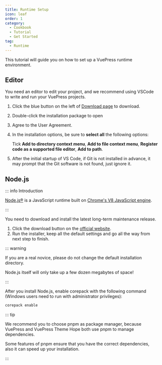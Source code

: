 ```yaml
---
title: Runtime Setup
icon: leaf
order: 1
category:
  - Cookbook
  - Tutorial
  - Get Started
tag:
  - Runtime
---
```


This tutorial will guide you on how to set up a VuePress runtime environment.

<!-- more -->

## Editor

You need an editor to edit your project, and we recommend using VSCode to write and run your VuePress projects.

1. Click the blue button on the left of [Download page](https://code.visualstudio.com/) to download.

1. Double-click the installation package to open

1. Agree to the User Agreement.

1. In the installation options, be sure to **select all** the following options:

   Tick **Add to directory context menu**, **Add to file context menu**, **Register code as a supported file editor**, **Add to path**.

1. After the initial startup of VS Code, if Git is not installed in advance, it may prompt that the Git software is not found, just ignore it.

## Node.js

::: info Introduction

[Node.js®](https://nodejs.org/en/) is a JavaScript runtime built on [Chrome's V8 JavaScript engine](https://v8.dev/).

:::

You need to download and install the latest long-term maintenance release.

1. Click the download button on the [official website](https://nodejs.org/en/).
1. Run the installer, keep all the default settings and go all the way from next step to finish.

::: warning

If you are a real novice, please do not change the default installation directory.

Node.js itself will only take up a few dozen megabytes of space!

:::

After you install Node.js, enable corepack with the following command (Windows users need to run with administrator privileges):

```bash
corepack enable
```

::: tip

We recommend you to choose pnpm as package manager, because VuePress and VuePress Theme Hope both use pnpm to manage dependencies.

Some features of pnpm ensure that you have the correct dependencies, also it can speed up your installation.

:::
